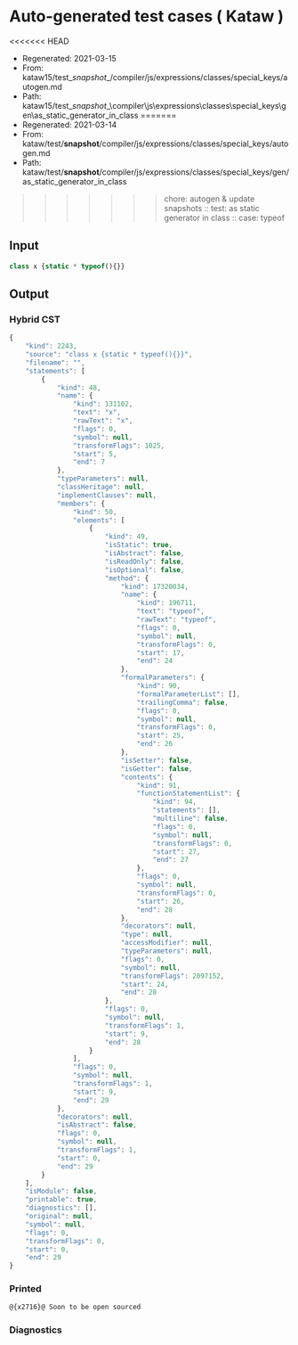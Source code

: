 # Auto-generated test cases ( Kataw )
<<<<<<< HEAD
- Regenerated: 2021-03-15
- From: kataw15/test\__snapshot__/compiler/js/expressions/classes/special_keys/autogen.md
- Path: kataw15/test\__snapshot__\compiler\js\expressions\classes\special_keys\gen\as_static_generator_in_class
=======
- Regenerated: 2021-03-14
- From: kataw/test/__snapshot__/compiler/js/expressions/classes/special_keys/autogen.md
- Path: kataw/test/__snapshot__/compiler/js/expressions/classes/special_keys/gen/as_static_generator_in_class
>>>>>>> chore: autogen & update snapshots
> :: test: as static generator in class
> :: case: typeof
## Input

`````js
class x {static * typeof(){}}
`````

## Output

### Hybrid CST

```javascript
{
    "kind": 2243,
    "source": "class x {static * typeof(){}}",
    "filename": "",
    "statements": [
        {
            "kind": 48,
            "name": {
                "kind": 131102,
                "text": "x",
                "rawText": "x",
                "flags": 0,
                "symbol": null,
                "transformFlags": 1025,
                "start": 5,
                "end": 7
            },
            "typeParameters": null,
            "classHeritage": null,
            "implementClauses": null,
            "members": {
                "kind": 50,
                "elements": [
                    {
                        "kind": 49,
                        "isStatic": true,
                        "isAbstract": false,
                        "isReadOnly": false,
                        "isOptional": false,
                        "method": {
                            "kind": 17320034,
                            "name": {
                                "kind": 196711,
                                "text": "typeof",
                                "rawText": "typeof",
                                "flags": 0,
                                "symbol": null,
                                "transformFlags": 0,
                                "start": 17,
                                "end": 24
                            },
                            "formalParameters": {
                                "kind": 90,
                                "formalParameterList": [],
                                "trailingComma": false,
                                "flags": 0,
                                "symbol": null,
                                "transformFlags": 0,
                                "start": 25,
                                "end": 26
                            },
                            "isSetter": false,
                            "isGetter": false,
                            "contents": {
                                "kind": 91,
                                "functionStatementList": {
                                    "kind": 94,
                                    "statements": [],
                                    "multiline": false,
                                    "flags": 0,
                                    "symbol": null,
                                    "transformFlags": 0,
                                    "start": 27,
                                    "end": 27
                                },
                                "flags": 0,
                                "symbol": null,
                                "transformFlags": 0,
                                "start": 26,
                                "end": 28
                            },
                            "decorators": null,
                            "type": null,
                            "accessModifier": null,
                            "typeParameters": null,
                            "flags": 0,
                            "symbol": null,
                            "transformFlags": 2097152,
                            "start": 24,
                            "end": 28
                        },
                        "flags": 0,
                        "symbol": null,
                        "transformFlags": 1,
                        "start": 9,
                        "end": 28
                    }
                ],
                "flags": 0,
                "symbol": null,
                "transformFlags": 1,
                "start": 9,
                "end": 29
            },
            "decorators": null,
            "isAbstract": false,
            "flags": 0,
            "symbol": null,
            "transformFlags": 1,
            "start": 0,
            "end": 29
        }
    ],
    "isModule": false,
    "printable": true,
    "diagnostics": [],
    "original": null,
    "symbol": null,
    "flags": 0,
    "transformFlags": 0,
    "start": 0,
    "end": 29
}
```

### Printed

```javascript
@{x2716}@ Soon to be open sourced
```

### Diagnostics

```javascript

```

